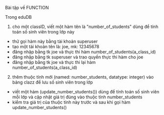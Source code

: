 Bài tập về FUNCTION

Trong eduDB

1. cho một classID, viết một hàm tên là "number_of_students" dùng để tính toán số sinh viên trong lớp này
- thử gọi hàm này bằng tài khoản superuser
- tạo một tài khoản tên là: joe, mk: 12345678
- đăng nhập bằng tk joe và thực thi hàm number_of_students(a_class_id)
- đăng nhập bằng tk superuser và trao quyền thực thi hàm cho joe
- đăng nhập bằng tk joe và thực thi lại hàm number_of_students(a_class_id)
2. thêm thuộc tính mới (named: number_students, datatype: integer) vào bảng clazz để lưu số sinh viên trong lớp
- viết một hàm (update_number_students()) dùng để tính toán số sinh viên mỗi lớp và cập nhật giá trị đúng vào thuộc tính number_students
- kiểm tra giá trị của thuộc tính này trước và sau khi gọi hàm update_number_students()
   
